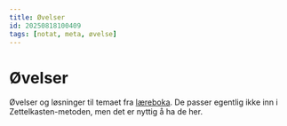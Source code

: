 ```yaml
---
title: Øvelser
id: 20250818100409
tags: [notat, meta, øvelse]
---
```

# Øvelser
Øvelser og løsninger til temaet fra [læreboka]([[20250818102829]]). De passer egentlig ikke inn i Zettelkasten-metoden, men det er nyttig å ha de her.